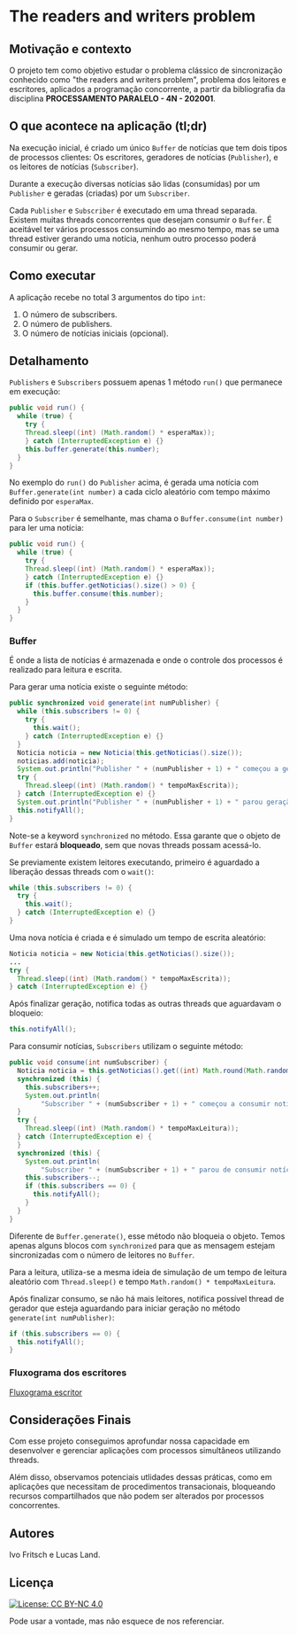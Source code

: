 # The readers and writers problem

## Motivação e contexto
O projeto tem como objetivo estudar o problema clássico de sincronização conhecido como "the readers and writers problem", problema dos leitores e escritores, aplicados a programação concorrente, a partir da bibliografia da disciplina **PROCESSAMENTO PARALELO - 4N - 202001**.

## O que acontece na aplicação (tl;dr)
Na execução inicial, é criado um único `Buffer` de notícias que tem dois tipos de processos clientes: Os escritores, geradores de notícias (`Publisher`), e os leitores de notícias (`Subscriber`).

Durante a execução diversas notícias são lidas (consumidas) por um `Publisher` e geradas (criadas) por um `Subscriber`.
 
Cada `Publisher` e `Subscriber` é executado em uma thread separada. Existem muitas threads concorrentes que desejam consumir o `Buffer`. É aceitável ter vários processos consumindo ao mesmo tempo, mas se uma thread estiver gerando uma notícia, nenhum outro processo poderá consumir ou gerar.

## Como executar
A aplicação recebe no total 3 argumentos do tipo `int`: 
1. O número de subscribers.
2. O número de publishers.
3. O número de notícias iniciais (opcional).

## Detalhamento
`Publishers` e `Subscribers` possuem apenas 1 método `run()` que permanece em execução:

```java
public void run() {
  while (true) {
    try {
    Thread.sleep((int) (Math.random() * esperaMax));
    } catch (InterruptedException e) {}
    this.buffer.generate(this.number);
  }
}
```
No exemplo do `run()` do `Publisher` acima, é gerada uma notícia com `Buffer.generate(int number)` a cada ciclo aleatório com tempo máximo definido por `esperaMax`.

Para o `Subscriber` é semelhante, mas chama o `Buffer.consume(int number)` para ler uma notícia:

```java
public void run() {
  while (true) {
    try {
    Thread.sleep((int) (Math.random() * esperaMax));
    } catch (InterruptedException e) {}
    if (this.buffer.getNoticias().size() > 0) {
      this.buffer.consume(this.number);
    }
  }
}
```
### Buffer

É onde a lista de notícias é armazenada e onde o controle dos processos é realizado para leitura e escrita.

Para gerar uma notícia existe o seguinte método:

```java
public synchronized void generate(int numPublisher) {
  while (this.subscribers != 0) {
    try {
      this.wait();
    } catch (InterruptedException e) {}
  }
  Noticia noticia = new Noticia(this.getNoticias().size());
  noticias.add(noticia);
  System.out.println("Publisher " + (numPublisher + 1) + " começou a gerar notícia " + (noticia.getNumber() + 1) + ".");
  try {
    Thread.sleep((int) (Math.random() * tempoMaxEscrita));
  } catch (InterruptedException e) {}
  System.out.println("Publisher " + (numPublisher + 1) + " parou geração notícia " + (noticia.getNumber() + 1) + ".");
  this.notifyAll();
}
```
Note-se a keyword `synchronized` no método. Essa garante que o objeto de `Buffer` estará **bloqueado**, sem que novas threads possam acessá-lo.

Se previamente existem leitores executando, primeiro é aguardado a liberação dessas threads com o `wait()`:

```java
while (this.subscribers != 0) {
  try {
    this.wait();
  } catch (InterruptedException e) {}
}
```
Uma nova notícia é criada e é simulado um tempo de escrita aleatório:

```java
Noticia noticia = new Noticia(this.getNoticias().size());
...
try {
  Thread.sleep((int) (Math.random() * tempoMaxEscrita));
} catch (InterruptedException e) {}
```
Após finalizar geração, notifica todas as outras threads que aguardavam o bloqueio:

```java
this.notifyAll();
```
Para consumir notícias, `Subscribers` utilizam o seguinte método:

```java
public void consume(int numSubscriber) {
  Noticia noticia = this.getNoticias().get((int) Math.round(Math.random() * (this.getNoticias().size() - 1)));
  synchronized (this) {
    this.subscribers++;
    System.out.println(
        "Subscriber " + (numSubscriber + 1) + " começou a consumir notícia " + (noticia.getNumber() + 1) + ".");
  }
  try {
    Thread.sleep((int) (Math.random() * tempoMaxLeitura));
  } catch (InterruptedException e) {
  }
  synchronized (this) {
    System.out.println(
        "Subscriber " + (numSubscriber + 1) + " parou de consumir notícia " + (noticia.getNumber() + 1) + ".");
    this.subscribers--;
    if (this.subscribers == 0) {
      this.notifyAll();
    }
  }
}
```
Diferente de `Buffer.generate()`, esse método não bloqueia o objeto. Temos apenas alguns blocos com `synchronized` para que as mensagem estejam sincronizadas com o número de leitores no `Buffer`.

Para a leitura, utiliza-se a mesma ideia de simulação de um tempo de leitura aleatório com `Thread.sleep()` e tempo `Math.random() * tempoMaxLeitura`.

Após finalizar consumo, se não há mais leitores, notifica possível thread de gerador que esteja aguardando para iniciar geração no método `generate(int numPublisher)`:
```java
if (this.subscribers == 0) {
  this.notifyAll();
}
```

### Fluxograma dos escritores

[Fluxograma escritor](writerFlux.png)

## Considerações Finais

Com esse projeto conseguimos aprofundar nossa capacidade em desenvolver e gerenciar aplicações com processos simultâneos utilizando threads.

Além disso, observamos potenciais utlidades dessas práticas, como em aplicações que necessitam de procedimentos transacionais, bloqueando recursos compartilhados que não podem ser alterados por processos concorrentes.  

## Autores

Ivo Fritsch e Lucas Land.

## Licença

[![License: CC BY-NC 4.0](https://img.shields.io/badge/License-CC%20BY--NC%204.0-lightgrey.svg)](https://creativecommons.org/licenses/by-nc/4.0/)

Pode usar a vontade, mas não esquece de nos referenciar.